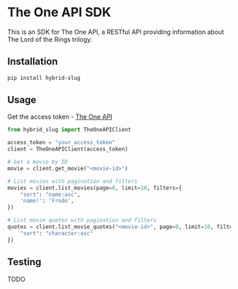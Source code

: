 # The One API SDK

This is an SDK for The One API, a RESTful API providing information about The Lord of the Rings trilogy.

## Installation

```bash
pip install hybrid-slug
```

## Usage

Get the access token - [The One API](https://the-one-api.dev/sign-up)

```python
from hybrid_slug import TheOneAPIClient

access_token = "your_access_token"
client = TheOneAPIClient(access_token)

# Get a movie by ID
movie = client.get_movie("<movie-id>")

# List movies with pagination and filters
movies = client.list_movies(page=0, limit=10, filters={
    "sort": "name:asc",
    'name!': 'Frodo',
})

# List movie quotes with pagination and filters
quotes = client.list_movie_quotes("<movie-id>", page=0, limit=10, filters={
    "sort": "character:asc"
})

```

## Testing

TODO

